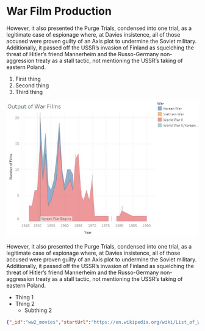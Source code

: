 # War Film Production

However, it also presented the Purge Trials, condensed into one trial, as a legitimate case of espionage where, at Davies insistence, all of those accused were proven guilty of an Axis plot to undermine the Soviet military.  Additionally, it passed off the USSR’s invasion of Finland as squelching the threat of Hitler’s friend Mannerheim and the Russo-Germany non-aggression treaty as a stall tactic, not mentioning the USSR’s taking of eastern Poland.

1. First thing
4. Second thing
2. Third thing

![Output of War Films](imgs/output_of_war_films.jpg)

However, it also presented the Purge Trials, condensed into one trial, as a legitimate case of espionage where, at Davies insistence, all of those accused were proven guilty of an Axis plot to undermine the Soviet military.  Additionally, it passed off the USSR’s invasion of Finland as squelching the threat of Hitler’s friend Mannerheim and the Russo-Germany non-aggression treaty as a stall tactic, not mentioning the USSR’s taking of eastern Poland.

* Thing 1
* Thing 2
  - Subthing 2

```json
{"_id":"ww2_movies","startUrl":"https://en.wikipedia.org/wiki/List_of_World_War_II_films","selectors":[{"parentSelectors":["_root"],"type":"SelectorElement","multiple":true,"id":"Yearly Table","selector":"table.wikitable tbody","delay":""},{"parentSelectors":["Yearly Table"],"type":"SelectorLink","multiple":true,"id":"Link to Movie","selector":"span.sorttext a","delay":""},{"parentSelectors":["Link to Movie"],"type":"SelectorText","multiple":false,"id":"Title","selector":"th.summary","regex":"","delay":""},{"parentSelectors":["Link to Movie"],"type":"SelectorText","multiple":false,"id":"Director","selector":"tr:contains('Directed by') td","regex":"","delay":""},{"parentSelectors":["Link to Movie"],"type":"SelectorText","multiple":false,"id":"Producer","selector":"tr:contains('Produced by') td","regex":"","delay":""},{"parentSelectors":["Link to Movie"],"type":"SelectorText","multiple":false,"id":"Writers","selector":"tr:contains('Written by') td","regex":"","delay":""},{"parentSelectors":["Link to Movie"],"type":"SelectorText","multiple":false,"id":"Stars","selector":"tr:contains('Starring') td","regex":"","delay":""},{"parentSelectors":["Link to Movie"],"type":"SelectorText","multiple":false,"id":"Music","selector":"tr:contains('Music by') td","regex":"","delay":""},{"parentSelectors":["Link to Movie"],"type":"SelectorText","multiple":false,"id":"Cinematography","selector":"tr:contains('Cinematography') td","regex":"","delay":""},{"parentSelectors":["Link to Movie"],"type":"SelectorText","multiple":false,"id":"Editor","selector":"tr:contains('Edited by') td","regex":"","delay":""},{"parentSelectors":["Link to Movie"],"type":"SelectorText","multiple":false,"id":"Production","selector":"tr:nth-of-type(9) td","regex":"","delay":""},{"parentSelectors":["Link to Movie"],"type":"SelectorText","multiple":false,"id":"Production Company","selector":"tr:contains('Productioncompany') td","regex":"","delay":""},{"parentSelectors":["Link to Movie"],"type":"SelectorText","multiple":false,"id":"Distributed By","selector":"tr:contains('Distributed by') td","regex":"","delay":""},{"parentSelectors":["Link to Movie"],"type":"SelectorText","multiple":false,"id":"Released","selector":"tr:contains('Release date') td","regex":"","delay":""},{"parentSelectors":["Link to Movie"],"type":"SelectorText","multiple":false,"id":"Running Time","selector":"tr:contains('Running time') td","regex":"","delay":""},{"parentSelectors":["Link to Movie"],"type":"SelectorText","multiple":false,"id":"Country","selector":"tr:contains('Country') td","regex":"","delay":""},{"parentSelectors":["Link to Movie"],"type":"SelectorText","multiple":false,"id":"Language","selector":"tr:contains('Language') td","regex":"","delay":""}]}
```
